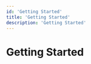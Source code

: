 ```yaml
---
id: 'Getting Started'
title: 'Getting Started'
description: 'Getting Started'
---
```


# Getting Started
